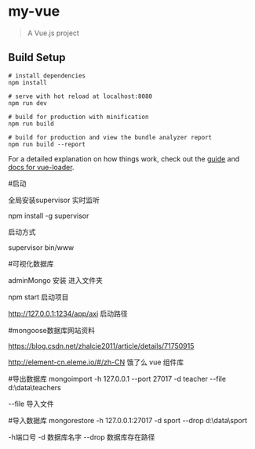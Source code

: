 # my-vue

> A Vue.js project

## Build Setup

``` bash******
# install dependencies
npm install

# serve with hot reload at localhost:8080
npm run dev

# build for production with minification
npm run build

# build for production and view the bundle analyzer report
npm run build --report
```

For a detailed explanation on how things work, check out the [guide](http://vuejs-templates.github.io/webpack/) and [docs for vue-loader](http://vuejs.github.io/vue-loader).

#启动

全局安装supervisor 实时监听 

npm install -g supervisor

启动方式

supervisor bin/www

#可视化数据库

adminMongo 安装 进入文件夹

npm start 启动项目

http://127.0.0.1:1234/app/axi 启动路径

#mongoose数据库网站资料

https://blog.csdn.net/zhalcie2011/article/details/71750915

http://element-cn.eleme.io/#/zh-CN 饿了么 vue 组件库

#导出数据库
mongoimport -h 127.0.0.1 --port 27017 -d teacher --file d:\data\teachers

--file 导入文件

#导入数据库
mongorestore -h 127.0.0.1:27017 -d sport --drop d:\data\sport

-h端口号 -d 数据库名字 --drop 数据库存在路径










